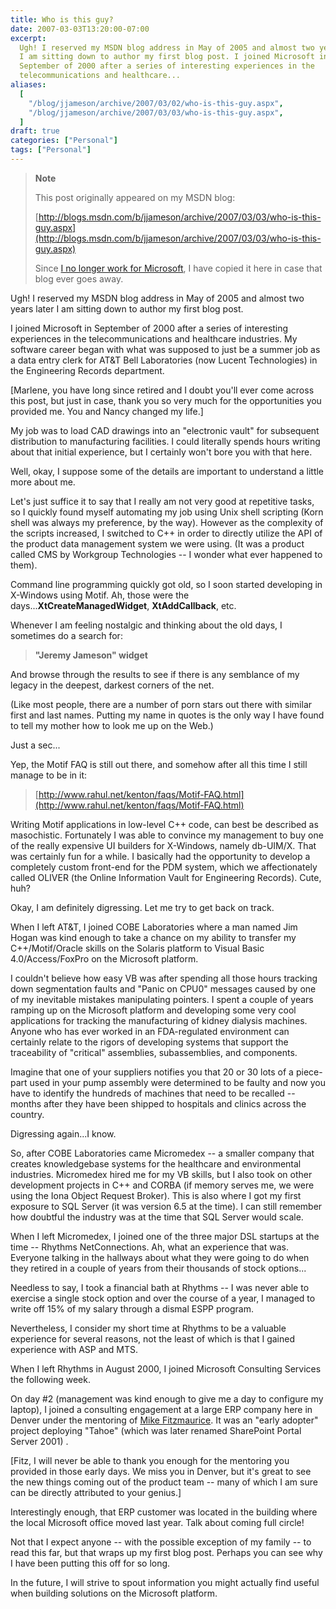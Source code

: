 ```yaml
---
title: Who is this guy?
date: 2007-03-03T13:20:00-07:00
excerpt:
  Ugh! I reserved my MSDN blog address in May of 2005 and almost two years later
  I am sitting down to author my first blog post. I joined Microsoft in
  September of 2000 after a series of interesting experiences in the
  telecommunications and healthcare...
aliases:
  [
    "/blog/jjameson/archive/2007/03/02/who-is-this-guy.aspx",
    "/blog/jjameson/archive/2007/03/03/who-is-this-guy.aspx",
  ]
draft: true
categories: ["Personal"]
tags: ["Personal"]
---
```


> **Note**
>
> This post originally appeared on my MSDN blog:
>
> [http://blogs.msdn.com/b/jjameson/archive/2007/03/03/who-is-this-guy.aspx](http://blogs.msdn.com/b/jjameson/archive/2007/03/03/who-is-this-guy.aspx)
>
> Since
> [I no longer work for Microsoft](/blog/jjameson/2011/09/02/last-day-with-microsoft),
> I have copied it here in case that blog ever goes away.

Ugh! I reserved my MSDN blog address in May of 2005 and almost two years later I
am sitting down to author my first blog post.

I joined Microsoft in September of 2000 after a series of interesting
experiences in the telecommunications and healthcare industries. My software
career began with what was supposed to just be a summer job as a data entry
clerk for AT&T Bell Laboratories (now Lucent Technologies) in the Engineering
Records department.

[Marlene, you have long since retired and I doubt you'll ever come across this
post, but just in case, thank you so very much for the opportunities you
provided me. You and Nancy changed my life.]

My job was to load CAD drawings into an "electronic vault" for subsequent
distribution to manufacturing facilities. I could literally spends hours writing
about that initial experience, but I certainly won't bore you with that here.

Well, okay, I suppose some of the details are important to understand a little
more about me.

Let's just suffice it to say that I really am not very good at repetitive tasks,
so I quickly found myself automating my job using Unix shell scripting (Korn
shell was always my preference, by the way). However as the complexity of the
scripts increased, I switched to C++ in order to directly utilize the API of the
product data management system we were using. (It was a product called CMS by
Workgroup Technologies -- I wonder what ever happened to them).

Command line programming quickly got old, so I soon started developing in
X-Windows using Motif. Ah, those were the days...**XtCreateManagedWidget**,
**XtAddCallback**, etc.

Whenever I am feeling nostalgic and thinking about the old days, I sometimes do
a search for:

> **"Jeremy Jameson" widget**

And browse through the results to see if there is any semblance of my legacy in
the deepest, darkest corners of the net.

(Like most people, there are a number of porn stars out there with similar first
and last names. Putting my name in quotes is the only way I have found to tell
my mother how to look me up on the Web.)

Just a sec...

Yep, the Motif FAQ is still out there, and somehow after all this time I still
manage to be in it:

> [http://www.rahul.net/kenton/faqs/Motif-FAQ.html](http://www.rahul.net/kenton/faqs/Motif-FAQ.html)

Writing Motif applications in low-level C++ code, can best be described as
masochistic. Fortunately I was able to convince my management to buy one of the
really expensive UI builders for X-Windows, namely db-UIM/X. That was certainly
fun for a while. I basically had the opportunity to develop a completely custom
front-end for the PDM system, which we affectionately called OLIVER (the Online
Information Vault for Engineering Records). Cute, huh?

Okay, I am definitely digressing. Let me try to get back on track.

When I left AT&T, I joined COBE Laboratories where a man named Jim Hogan was
kind enough to take a chance on my ability to transfer my C++/Motif/Oracle
skills on the Solaris platform to Visual Basic 4.0/Access/FoxPro on the
Microsoft platform.

I couldn't believe how easy VB was after spending all those hours tracking down
segmentation faults and "Panic on CPU0" messages caused by one of my inevitable
mistakes manipulating pointers. I spent a couple of years ramping up on the
Microsoft platform and developing some very cool applications for tracking the
manufacturing of kidney dialysis machines. Anyone who has ever worked in an
FDA-regulated environment can certainly relate to the rigors of developing
systems that support the traceability of "critical" assemblies, subassemblies,
and components.

Imagine that one of your suppliers notifies you that 20 or 30 lots of a
piece-part used in your pump assembly were determined to be faulty and now you
have to identify the hundreds of machines that need to be recalled -- months
after they have been shipped to hospitals and clinics across the country.

Digressing again...I know.

So, after COBE Laboratories came Micromedex -- a smaller company that creates
knowledgebase systems for the healthcare and environmental industries.
Micromedex hired me for my VB skills, but I also took on other development
projects in C++ and CORBA (if memory serves me, we were using the Iona Object
Request Broker). This is also where I got my first exposure to SQL Server (it
was version 6.5 at the time). I can still remember how doubtful the industry was
at the time that SQL Server would scale.

When I left Micromedex, I joined one of the three major DSL startups at the time
-- Rhythms NetConnections. Ah, what an experience that was. Everyone talking in
the hallways about what they were going to do when they retired in a couple of
years from their thousands of stock options...

Needless to say, I took a financial bath at Rhythms -- I was never able to
exercise a single stock option and over the course of a year, I managed to write
off 15% of my salary through a dismal ESPP program.

Nevertheless, I consider my short time at Rhythms to be a valuable experience
for several reasons, not the least of which is that I gained experience with ASP
and MTS.

When I left Rhythms in August 2000, I joined Microsoft Consulting Services the
following week.

On day #2 (management was kind enough to give me a day to configure my laptop),
I joined a consulting engagement at a large ERP company here in Denver under the
mentoring of [Mike Fitzmaurice](http://blogs.msdn.com/mikefitz/). It was an
"early adopter" project deploying "Tahoe" (which was later renamed SharePoint
Portal Server 2001) .

[Fitz, I will never be able to thank you enough for the mentoring you provided
in those early days. We miss you in Denver, but it's great to see the new things
coming out of the product team -- many of which I am sure can be directly
attributed to your genius.]

Interestingly enough, that ERP customer was located in the building where the
local Microsoft office moved last year. Talk about coming full circle!

Not that I expect anyone -- with the possible exception of my family -- to read
this far, but that wraps up my first blog post. Perhaps you can see why I have
been putting this off for so long.

In the future, I will strive to spout information you might actually find useful
when building solutions on the Microsoft platform.
